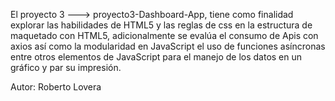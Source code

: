 El proyecto 3 ---> proyecto3-Dashboard-App, tiene como 
finalidad explorar las habilidades de HTML5 y las reglas de css en
la estructura de maquetado con HTML5, adicionalmente se evalúa el 
consumo de Apis con axios así como la modularidad en JavaScript
el uso de funciones asíncronas entre otros elementos de JavaScript
para el manejo de los datos en un gráfico y par su impresión.


Autor: Roberto Lovera
